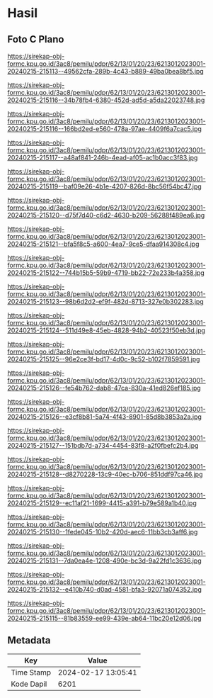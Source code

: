 # Hasil

## Foto C Plano

https://sirekap-obj-formc.kpu.go.id/3ac8/pemilu/pdpr/62/13/01/20/23/6213012023001-20240215-215113--49562cfa-289b-4c43-b889-49ba0bea8bf5.jpg

https://sirekap-obj-formc.kpu.go.id/3ac8/pemilu/pdpr/62/13/01/20/23/6213012023001-20240215-215116--34b78fb4-6380-452d-ad5d-a5da22023748.jpg

https://sirekap-obj-formc.kpu.go.id/3ac8/pemilu/pdpr/62/13/01/20/23/6213012023001-20240215-215116--166bd2ed-e560-478a-97ae-4409f6a7cac5.jpg

https://sirekap-obj-formc.kpu.go.id/3ac8/pemilu/pdpr/62/13/01/20/23/6213012023001-20240215-215117--a48af841-246b-4ead-af05-ac1b0acc3f83.jpg

https://sirekap-obj-formc.kpu.go.id/3ac8/pemilu/pdpr/62/13/01/20/23/6213012023001-20240215-215119--baf09e26-4b1e-4207-826d-8bc56f54bc47.jpg

https://sirekap-obj-formc.kpu.go.id/3ac8/pemilu/pdpr/62/13/01/20/23/6213012023001-20240215-215120--d75f7d40-c6d2-4630-b209-56288f489ea6.jpg

https://sirekap-obj-formc.kpu.go.id/3ac8/pemilu/pdpr/62/13/01/20/23/6213012023001-20240215-215121--bfa5f8c5-a600-4ea7-9ce5-dfaa914308c4.jpg

https://sirekap-obj-formc.kpu.go.id/3ac8/pemilu/pdpr/62/13/01/20/23/6213012023001-20240215-215122--744b15b5-59b9-4719-bb22-72e233b4a358.jpg

https://sirekap-obj-formc.kpu.go.id/3ac8/pemilu/pdpr/62/13/01/20/23/6213012023001-20240215-215123--98b6d2d2-ef9f-482d-8713-327e0b302283.jpg

https://sirekap-obj-formc.kpu.go.id/3ac8/pemilu/pdpr/62/13/01/20/23/6213012023001-20240215-215124--511d49e8-45eb-4828-94b2-40523f50eb3d.jpg

https://sirekap-obj-formc.kpu.go.id/3ac8/pemilu/pdpr/62/13/01/20/23/6213012023001-20240215-215125--96e2ce3f-bd17-4d0c-9c52-b102f7859591.jpg

https://sirekap-obj-formc.kpu.go.id/3ac8/pemilu/pdpr/62/13/01/20/23/6213012023001-20240215-215126--fe54b762-dab8-47ca-830a-41ed826ef185.jpg

https://sirekap-obj-formc.kpu.go.id/3ac8/pemilu/pdpr/62/13/01/20/23/6213012023001-20240215-215126--e3cf8b81-5a74-4f43-8901-85d8b3853a2a.jpg

https://sirekap-obj-formc.kpu.go.id/3ac8/pemilu/pdpr/62/13/01/20/23/6213012023001-20240215-215127--151bdb7d-a734-4454-83f8-a2f0fbefc2b4.jpg

https://sirekap-obj-formc.kpu.go.id/3ac8/pemilu/pdpr/62/13/01/20/23/6213012023001-20240215-215128--d8270228-13c9-40ec-b706-851ddf97ca46.jpg

https://sirekap-obj-formc.kpu.go.id/3ac8/pemilu/pdpr/62/13/01/20/23/6213012023001-20240215-215129--ec11af21-1699-4415-a391-b79e589a1b40.jpg

https://sirekap-obj-formc.kpu.go.id/3ac8/pemilu/pdpr/62/13/01/20/23/6213012023001-20240215-215130--1fede045-10b2-420d-aec6-11bb3cb3aff6.jpg

https://sirekap-obj-formc.kpu.go.id/3ac8/pemilu/pdpr/62/13/01/20/23/6213012023001-20240215-215131--7da0ea4e-1208-490e-bc3d-9a22fd1c3636.jpg

https://sirekap-obj-formc.kpu.go.id/3ac8/pemilu/pdpr/62/13/01/20/23/6213012023001-20240215-215132--e410b740-d0ad-4581-bfa3-92071a074352.jpg

https://sirekap-obj-formc.kpu.go.id/3ac8/pemilu/pdpr/62/13/01/20/23/6213012023001-20240215-215115--81b83559-ee99-439e-ab64-11bc20e12d06.jpg


## Metadata

| Key        | Value               |
| ---------- | ------------------- |
| Time Stamp | 2024-02-17 13:05:41 |
| Kode Dapil | 6201                |



